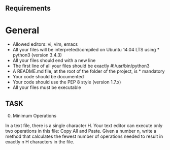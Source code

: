 ## Requirements
# General
* Allowed editors: vi, vim, emacs
* All your files will be interpreted/compiled on Ubuntu 14.04 LTS using * python3 (version 3.4.3)
* All your files should end with a new line
* The first line of all your files should be exactly #!/usr/bin/python3
* A README.md file, at the root of the folder of the project, is * mandatory
* Your code should be documented
* Your code should use the PEP 8 style (version 1.7.x)
* All your files must be executable

## TASK 
0. Minimum Operations

In a text file, there is a single character H. Your text editor can execute only two operations in this file: Copy All and Paste. Given a number n, write a method that calculates the fewest number of operations needed to result in exactly n H characters in the file.